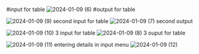 #input for table
![2024-01-09 (6)](https://github.com/neelusuresh/calculationproject/assets/107986986/138627ba-2877-406a-9770-1fb809b0cf93)
#output for table

![2024-01-09 (9)](https://github.com/neelusuresh/calculationproject/assets/107986986/48339fc7-a09a-4603-93cb-e52af55e24bb)
second input for table
![2024-01-09 (7)](https://github.com/neelusuresh/calculationproject/assets/107986986/ab2adbb3-f2ea-4044-bfdb-0b29aaad522f)
second output

![2024-01-09 (10)](https://github.com/neelusuresh/calculationproject/assets/107986986/60cff1e2-3cb8-498f-9747-20b0524f460a)
3 input for table
![2024-01-09 (8)](https://github.com/neelusuresh/calculationproject/assets/107986986/9c8fc558-6070-41c6-8201-9330582fdc30)
3 ouput for table

![2024-01-09 (11)](https://github.com/neelusuresh/calculationproject/assets/107986986/cfee3d02-58b4-411f-8b34-16d5d01653fa)
entering details in input menu
![2024-01-09 (12)](https://github.com/neelusuresh/calculationproject/assets/107986986/f1127f1c-b6e2-4edb-8520-e2a69fed4c36)
